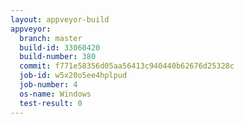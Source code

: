 ```yaml
---
layout: appveyor-build
appveyor:
  branch: master
  build-id: 33060420
  build-number: 380
  commit: f771e58356d05aa56413c940440b62676d25328c
  job-id: w5x20o5ee4hplpud
  job-number: 4
  os-name: Windows
  test-result: 0
---
```

